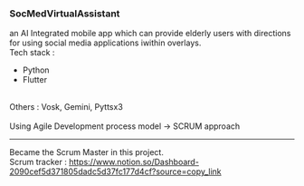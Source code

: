 ### SocMedVirtualAssistant
an AI Integrated mobile app which can provide elderly users with directions for using social media applications iwithin overlays.  
Tech stack :
- Python
- Flutter
<br>
Others : Vosk, Gemini, Pyttsx3
<br>
<br>
Using Agile Development process model -> SCRUM approach  

---

Became the Scrum Master in this project.<br>
Scrum tracker : https://www.notion.so/Dashboard-2090cef5d371805dadc5d37fc177d4cf?source=copy_link
